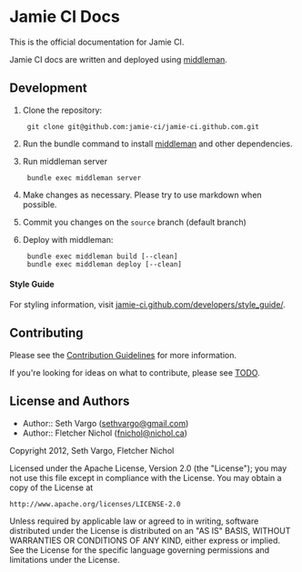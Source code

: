 Jamie CI Docs
=============
This is the official documentation for Jamie CI.

Jamie CI docs are written and deployed using [middleman](http://middlemanapp.com/).

Development
-----------
1. Clone the repository:

        git clone git@github.com:jamie-ci/jamie-ci.github.com.git

2. Run the bundle command to install [middleman](http://middlemanapp.com/) and other dependencies.

3. Run middleman server

        bundle exec middleman server

4. Make changes as necessary. Please try to use markdown when possible.

5. Commit you changes on the `source` branch (default branch)

6. Deploy with middleman:

        bundle exec middleman build [--clean]
        bundle exec middleman deploy [--clean]


#### Style Guide
For styling information, visit [jamie-ci.github.com/developers/style_guide/](http://jamie-ci.github.com/developers/style_guide/).

Contributing
------------
Please see the [Contribution Guidelines](https://github.com/jamie-ci/jamie-ci.github.com/blob/source/CONTRIBUTING.md) for more information.

If you're looking for ideas on what to contribute, please see [TODO](https://github.com/jamie-ci/jamie-ci.github.com/blob/source/TODO.md).

License and Authors
-------------------
- Author:: Seth Vargo (sethvargo@gmail.com)
- Author:: Fletcher Nichol (fnichol@nichol.ca)

Copyright 2012, Seth Vargo, Fletcher Nichol

Licensed under the Apache License, Version 2.0 (the "License");
you may not use this file except in compliance with the License.
You may obtain a copy of the License at

    http://www.apache.org/licenses/LICENSE-2.0

Unless required by applicable law or agreed to in writing, software
distributed under the License is distributed on an "AS IS" BASIS,
WITHOUT WARRANTIES OR CONDITIONS OF ANY KIND, either express or implied.
See the License for the specific language governing permissions and
limitations under the License.
